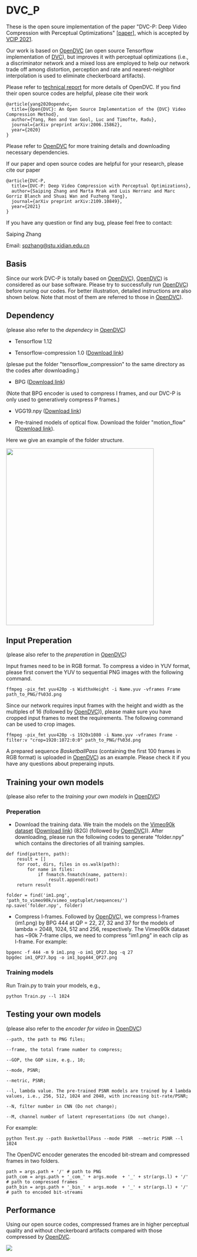# DVC_P
These is the open soure implementation of the paper "DVC-P: Deep Video Compression with Perceptual Optimizations" [[paper](https://arxiv.org/abs/2109.10849)], which is accepted by [VCIP 2021](http://www.vcip2021.org/).

Our work is based on [OpenDVC](https://github.com/RenYang-home/OpenDVC) (an open source Tensorflow implementation of [DVC](https://arxiv.org/abs/1812.00101)), but improves it with perceptual optimizations (i.e., a discriminator network and a mixed loss are employed to help our network trade off among distortion, perception and rate and nearest-neighbor interpolation is used to eliminate checkerboard artifacts).

Please refer to [technical report](https://arxiv.org/abs/2006.15862) for more details of OpenDVC. If you find their open source codes are helpful, please cite their work
```
@article{yang2020opendvc,
  title={Open{DVC}: An Open Source Implementation of the {DVC} Video Compression Method},
  author={Yang, Ren and Van Gool, Luc and Timofte, Radu},
  journal={arXiv preprint arXiv:2006.15862},
  year={2020}
}
```
Please refer to [OpenDVC](https://github.com/RenYang-home/OpenDVC) for more training details and downloading necessary dependencies.

If our paper and open source codes are helpful for your research, please cite our paper
```
@article{DVC-P,
  title={DVC-P: Deep Video Compression with Perceptual Optimizations},
  author={Saiping Zhang and Marta Mrak and Luis Herranz and Marc Gorriz Blanch and Shuai Wan and Fuzheng Yang},
  journal={arXiv preprint arXiv:2109.10849},
  year={2021}
}
```

If you have any question or find any bug, please feel free to contact:

Saiping Zhang

Email: spzhang@stu.xidian.edu.cn

## Basis
Since our work DVC-P is totally based on [OpenDVC](https://github.com/RenYang-home/OpenDVC)), [OpenDVC](https://github.com/RenYang-home/OpenDVC)) is considered as our base software. Please try to successfully run [OpenDVC](https://github.com/RenYang-home/OpenDVC)) before runing our codes. For better illustration, detailed instructions are also shown below. Note that most of them are referred to those in [OpenDVC](https://github.com/RenYang-home/OpenDVC)).

## Dependency

(please also refer to the *dependecy* in [OpenDVC](https://github.com/RenYang-home/OpenDVC))

- Tensorflow 1.12

- Tensorflow-compression 1.0 ([Download link](https://github.com/tensorflow/compression/releases/tag/v1.0))

(plesae put the folder "tensorflow_compression" to the same directory as the codes after downloading.)

- BPG ([Download link](https://bellard.org/bpg/))

(Note that BPG encoder is used to compress I frames, and our DVC-P is only used to generatively compress P frames.)

- VGG19.npy ([Download link](https://github.com/TachibanaYoshino/AnimeGAN/releases/download/vgg16/19.npy/vgg19.npy))

- Pre-trained models of optical flow. Download the folder "motion_flow" ([Download link](https://drive.google.com/drive/folders/1b6W3AMpHnPddZrGte2zeQJMxZDSha_Ue?usp=sharing)).

Here we give an example of the folder structure.

<img src="https://github.com/SaipingZhang/DVC_P/blob/main/FolderStructure.png" width="400" height="480">

## Input Preperation

(please also refer to the *preperation* in [OpenDVC](https://github.com/RenYang-home/OpenDVC))

Input frames need to be in RGB format. To compress a video in YUV format, please first convert the YUV to sequential PNG images with the following command.

```
ffmpeg -pix_fmt yuv420p -s WidthxHeight -i Name.yuv -vframes Frame path_to_PNG/f%03d.png
```

Since our network requires input frames with the height and width as the multiples of 16 (followed by [OpenDVC](https://github.com/RenYang-home/OpenDVC))), please make sure you have cropped input frames to meet the requirements. The following command can be used to crop images.

```
ffmpeg -pix_fmt yuv420p -s 1920x1080 -i Name.yuv -vframes Frame -filter:v "crop=1920:1072:0:0" path_to_PNG/f%03d.png
```

A prepared sequence *BasketballPass* (containing the first 100 frames in RGB format) is uploaded in [OpenDVC](https://github.com/RenYang-home/OpenDVC)) as an example. Please check it if you have any questions about preperaing inputs.

## Training your own models

(please also refer to the *training your own models* in [OpenDVC](https://github.com/RenYang-home/OpenDVC))

### Preperation

- Download the training data. We train the models on the [Vimeo90k dataset](https://github.com/anchen1011/toflow) ([Download link](http://data.csail.mit.edu/tofu/dataset/vimeo_septuplet.zip)) (82G) (followed by [OpenDVC](https://github.com/RenYang-home/OpenDVC))). After downloading, please run the following codes to generate "folder.npy" which contains the directories of all training samples.
```
def find(pattern, path):
    result = []
    for root, dirs, files in os.walk(path):
        for name in files:
            if fnmatch.fnmatch(name, pattern):
                result.append(root)
    return result

folder = find('im1.png', 'path_to_vimeo90k/vimeo_septuplet/sequences/')
np.save('folder.npy', folder)
```

- Compress I-frames. Followed by [OpenDVC](https://github.com/RenYang-home/OpenDVC)), we compress I-frames (im1.png) by BPG 444 at QP = 22, 27, 32 and 37 for the models of lambda = 2048, 1024, 512 and 256, respectively. The Vimeo90k dataset has ~90k 7-frame clips, we need to compress "im1.png" in each clip as I-frame. For example:

```
bpgenc -f 444 -m 9 im1.png -o im1_QP27.bpg -q 27
bpgdec im1_QP27.bpg -o im1_bpg444_QP27.png        
```

### Training models

Run Train.py to train your models, e.g.,

```
python Train.py --l 1024
```

## Testing your own models

(please also refer to the *encoder for video* in [OpenDVC](https://github.com/RenYang-home/OpenDVC))

```
--path, the path to PNG files;

--frame, the total frame number to compress;

--GOP, the GOP size, e.g., 10;

--mode, PSNR;

--metric, PSNR;

--l, lambda value. The pre-trained PSNR models are trained by 4 lambda values, i.e., 256, 512, 1024 and 2048, with increasing bit-rate/PSNR;

--N, filter number in CNN (Do not change);

--M, channel number of latent representations (Do not change).
```

For example:
```
python Test.py --path BasketballPass --mode PSNR  --metric PSNR --l 1024
```

The OpenDVC encoder generates the encoded bit-stream and compressed frames in two folders.

```
path = args.path + '/' # path to PNG
path_com = args.path + '_com_' + args.mode  + '_' + str(args.l) + '/' # path to compressed frames
path_bin = args.path + '_bin_' + args.mode  + '_' + str(args.l) + '/' # path to encoded bit-streams
```

## Performance

Using our open source codes, compressed frames are in higher perceptual quality and without checkerboard artifacts compared with those compressed by [OpenDVC](https://github.com/RenYang-home/OpenDVC).

![](PerformanceComparison.png)

